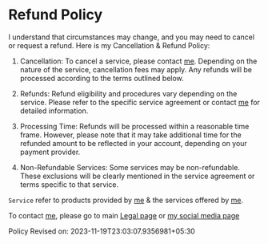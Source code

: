 # Refund Policy

<!-- markdownlint-disable MD013 -->

I understand that circumstances may change, and you may need to cancel or request a refund. Here is my Cancellation & Refund Policy:

1. Cancellation: To cancel a service, please contact [me][me]. Depending on the nature of the service, cancellation fees may apply. Any refunds will be processed according to the terms outlined below.

2. Refunds: Refund eligibility and procedures vary depending on the service. Please refer to the specific service agreement or contact [me][me] for detailed information.

3. Processing Time: Refunds will be processed within a reasonable time frame. However, please note that it may take additional time for the refunded amount to be reflected in your account, depending on your payment provider.

4. Non-Refundable Services: Some services may be non-refundable. These exclusions will be clearly mentioned in the service agreement or terms specific to that service.

`Service` refer to products provided by [me][me] & the services offered by [me][me].

To contact [me][me], please go to main [Legal page](./readme.md) or [my social media page](../myself-on-internet.md.md)

Policy Revised on: 2023-11-19T23:03:07.9356981+05:30

[me]: https://www.linkedin.com/in/mihir-rabade/
